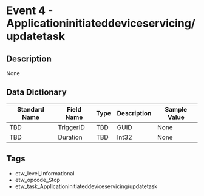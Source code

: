 # Event 4 - Applicationinitiateddeviceservicing/updatetask

## Description
None

## Data Dictionary
|Standard Name|Field Name|Type|Description|Sample Value|
|---|---|---|---|---|
|TBD|TriggerID|TBD|GUID|None|None|
|TBD|Duration|TBD|Int32|None|None|

## Tags
* etw_level_Informational
* etw_opcode_Stop
* etw_task_Applicationinitiateddeviceservicing/updatetask